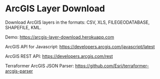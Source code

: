 # ArcGIS Layer Download
Download ArcGIS layers in the formats: CSV, XLS, FILEGEODATABASE, SHAPEFILE, KML.

Demo: https://arcgis-layer-download.herokuapp.com

ArcGIS API for Javascript: https://developers.arcgis.com/javascript/latest

ArcGIS REST API: https://developers.arcgis.com/rest

Terraformer ArcGIS JSON Parser: https://github.com/Esri/terraformer-arcgis-parser
